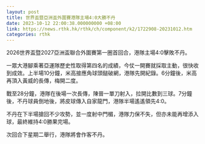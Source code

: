 ```yaml
---
layout: post
title: 世界盃暨亞洲盃外圍賽港隊主場4:0大勝不丹
date: 2023-10-12 22:00:38.000000000 +08:00
link: https://news.rthk.hk/rthk/ch/component/k2/1722908-20231012.htm
categories: rthk
---
```


2026世界盃暨2027亞洲盃聯合外圍賽第一圈首回合，港隊主場4:0擊敗不丹。

一眾大港腳乘著亞運隊歷史性取得第四名的成績，今仗一開賽就採取主動，很快收到成效。上半場10分鐘，米高接應角球頭鎚破網，港隊先開紀錄。6分鐘後，米高再頂入黃威的長傳，梅開二度。

戰至28分鐘，港隊在後場一次長傳，陳晉一單刀射入，拉開比數到三球。7分鐘後，不丹球員倒地後，將皮球傳入自家龍門，港隊半場遙遙領先4:0。

不丹在下半場搶回不少攻勢，並一度射中門楣，港隊力保不失，但亦未能再增添入球，最終維持4:0勝果完場。

次回合下星期二舉行，港隊將會作客不丹。
